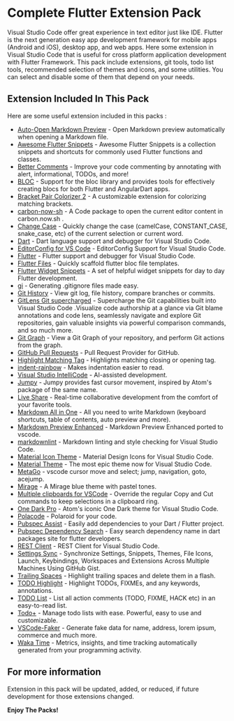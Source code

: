 # Complete Flutter Extension Pack

Visual Studio Code offer great experience in text editor just like IDE. Flutter is the next generation easy app development framework for mobile apps (Android and iOS), desktop app, and web apps. Here some extension in Visual Studio Code that is useful for cross platform application development with Flutter Framework. This pack include extensions, git tools, todo list tools, recommended selection of themes and icons, and some utilities. You can select and disable some of them that depend on your needs.

## Extension Included In This Pack

Here are some useful extension included in this packs :

* [Auto-Open Markdown Preview](https://marketplace.visualstudio.com/items?itemName=hnw.vscode-auto-open-markdown-preview) - Open Markdown preview automatically when opening a Markdown file.
* [Awesome Flutter Snippets](https://marketplace.visualstudio.com/items?itemName=Nash.awesome-flutter-snippets) - Awesome Flutter Snippets is a collection snippets and shortcuts for commonly used Flutter functions and classes.
* [Better Comments](https://marketplace.visualstudio.com/items?itemName=aaron-bond.better-comments) - Improve your code commenting by annotating with alert, informational, TODOs, and more!
* [BLOC](https://marketplace.visualstudio.com/items?itemName=FelixAngelov.bloc) - Support for the bloc library and provides tools for effectively creating blocs for both Flutter and AngularDart apps.
* [Bracket Pair Colorizer 2](https://marketplace.visualstudio.com/items?itemName=CoenraadS.bracket-pair-colorizer-2) - A customizable extension for colorizing matching brackets.
* [carbon-now-sh](https://marketplace.visualstudio.com/items?itemName=ericadamski.carbon-now-sh) - A Code package to open the current editor content in carbon.now.sh .
* [Change Case](https://marketplace.visualstudio.com/items?itemName=wmaurer.change-case) - Quickly change the case (camelCase, CONSTANT_CASE, snake_case, etc) of the current selection or current word.
* [Dart](https://marketplace.visualstudio.com/items?itemName=Dart-Code.dart-code) - Dart language support and debugger for Visual Studio Code.
* [EditorConfig for VS Code](https://marketplace.visualstudio.com/items?itemName=EditorConfig.EditorConfig) - EditorConfig Support for Visual Studio Code.
* [Flutter](https://marketplace.visualstudio.com/items?itemName=Dart-Code.flutter) - Flutter support and debugger for Visual Studio Code.
* [Flutter Files](https://marketplace.visualstudio.com/items?itemName=gornivv.vscode-flutter-files) - Quickly scaffold flutter bloc file templates.
* [Flutter Widget Snippets](https://marketplace.visualstudio.com/items?itemName=alexisvt.flutter-snippets) - A set of helpful widget snippets for day to day Flutter development.
* [gi](https://marketplace.visualstudio.com/items?itemName=rubbersheep.gi) - Generating .gitignore files made easy.
* [Git History](https://marketplace.visualstudio.com/items?itemName=donjayamanne.githistory) - View git log, file history, compare branches or commits.
* [GitLens Git supercharged](https://marketplace.visualstudio.com/items?itemName=eamodio.gitlens) - Supercharge the Git capabilities built into Visual Studio Code .Visualize code authorship at a glance via Git blame annotations and code lens, seamlessly navigate and explore Git repositories, gain valuable insights via powerful comparison commands, and so much more.
* [Git Graph](https://marketplace.visualstudio.com/items?itemName=mhutchie.git-graph) - View a Git Graph of your repository, and perform Git actions from the graph.
* [GitHub Pull Requests](https://marketplace.visualstudio.com/items?itemName=GitHub.vscode-pull-request-github) - Pull Request Provider for GitHub.
* [Highlight Matching Tag](https://marketplace.visualstudio.com/items?itemName=vincaslt.highlight-matching-tag) - Highlights matching closing or opening tag.
* [indent-rainbow](https://marketplace.visualstudio.com/items?itemName=oderwat.indent-rainbow) - Makes indentation easier to read.
* [Visual Studio IntelliCode](https://marketplace.visualstudio.com/items?itemName=VisualStudioExptTeam.vscodeintellicode) - AI-assisted development.
* [Jumpy](https://marketplace.visualstudio.com/items?itemName=wmaurer.vscode-jumpy) - Jumpy provides fast cursor movement, inspired by Atom's package of the same name.
* [Live Share](https://marketplace.visualstudio.com/items?itemName=MS-vsliveshare.vsliveshare) - Real-time collaborative development from the comfort of your favorite tools.
* [Markdown All in One](https://marketplace.visualstudio.com/items?itemName=yzhang.markdown-all-in-one) - All you need to write Markdown (keyboard shortcuts, table of contents, auto preview and more).
* [Markdown Preview Enhanced](https://marketplace.visualstudio.com/items?itemName=shd101wyy.markdown-preview-enhanced) - Markdown Preview Enhanced ported to vscode.
* [markdownlint](https://marketplace.visualstudio.com/items?itemName=DavidAnson.vscode-markdownlint) - Markdown linting and style checking for Visual Studio Code.
* [Material Icon Theme](https://marketplace.visualstudio.com/items?itemName=PKief.material-icon-theme) - Material Design Icons for Visual Studio Code.
* [Material Theme](https://marketplace.visualstudio.com/items?itemName=Equinusocio.vsc-material-theme) - The most epic theme now for Visual Studio Code.
* [MetaGo](https://marketplace.visualstudio.com/items?itemName=metaseed.metago) - vscode cursor move and select; jump, navigation, goto, acejump.
* [Mirage](https://marketplace.visualstudio.com/items?itemName=tristanremy.mirage) - A Mirage blue theme with pastel tones.
* [Multiple clipboards for VSCode](https://marketplace.visualstudio.com/items?itemName=slevesque.vscode-multiclip) - Override the regular Copy and Cut commands to keep selections in a clipboard ring.
* [One Dark Pro](https://marketplace.visualstudio.com/items?itemName=zhuangtongfa.Material-theme) - Atom's iconic One Dark theme for Visual Studio Code.
* [Polacode](https://marketplace.visualstudio.com/items?itemName=pnp.polacode) - Polaroid for your code.
* [Pubspec Assist](https://marketplace.visualstudio.com/items?itemName=jeroen-meijer.pubspec-assist) - Easily add dependencies to your Dart / Flutter project.
* [Pubspec Dependency Search](https://marketplace.visualstudio.com/items?itemName=everettjf.pubspec-dependency-search) - Easy search dependency name in dart packages site for flutter developers.
* [REST Client](https://marketplace.visualstudio.com/items?itemName=humao.rest-client) - REST Client for Visual Studio Code.
* [Settings Sync](https://marketplace.visualstudio.com/items?itemName=Shan.code-settings-sync) - Synchronize Settings, Snippets, Themes, File Icons, Launch, Keybindings, Workspaces and Extensions Across Multiple Machines Using GitHub Gist.
* [Trailing Spaces](https://marketplace.visualstudio.com/items?itemName=shardulm94.trailing-spaces) - Highlight trailing spaces and delete them in a flash.
* [TODO Highlight](https://marketplace.visualstudio.com/items?itemName=wayou.vscode-todo-highlight) - Highlight TODOs, FIXMEs, and any keywords, annotations.
* [TODO List](https://marketplace.visualstudio.com/items?itemName=TzachOvadia.todo-list) - List all action comments (TODO, FIXME, HACK etc) in an easy-to-read list.
* [Todo+](https://marketplace.visualstudio.com/items?itemName=fabiospampinato.vscode-todo-plus) - Manage todo lists with ease. Powerful, easy to use and customizable.
* [VSCode-Faker](https://marketplace.visualstudio.com/items?itemName=deerawan.vscode-faker) - Generate fake data for name, address, lorem ipsum, commerce and much more.
* [Waka Time](https://marketplace.visualstudio.com/items?itemName=WakaTime.vscode-wakatime) - Metrics, insights, and time tracking automatically generated from your programming activity.

## For more information

Extension in this pack will be updated, added, or reduced, if future development for those extensions changed.

**Enjoy The Packs!**

